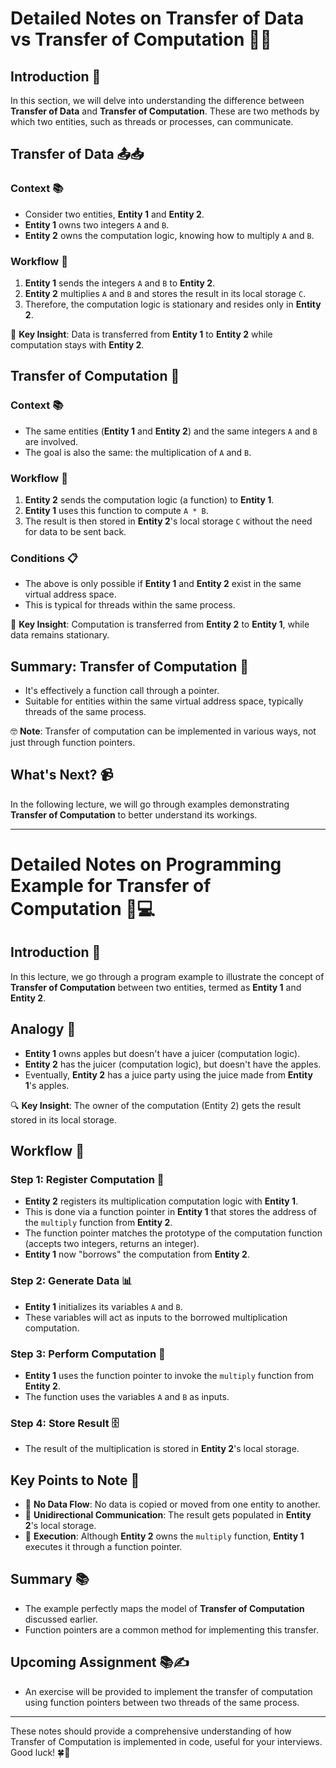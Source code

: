 # Detailed Notes on Transfer of Data vs Transfer of Computation 💾🔁

## Introduction 🌟

In this section, we will delve into understanding the difference between **Transfer of Data** and **Transfer of Computation**. These are two methods by which two entities, such as threads or processes, can communicate.

## Transfer of Data 📤📥

### Context 📚
- Consider two entities, **Entity 1** and **Entity 2**. 
- **Entity 1** owns two integers `A` and `B`.
- **Entity 2** owns the computation logic, knowing how to multiply `A` and `B`.

### Workflow 🔄
1. **Entity 1** sends the integers `A` and `B` to **Entity 2**.
2. **Entity 2** multiplies `A` and `B` and stores the result in its local storage `C`.
3. Therefore, the computation logic is stationary and resides only in **Entity 2**.
  
🔎 **Key Insight**: Data is transferred from **Entity 1** to **Entity 2** while computation stays with **Entity 2**.

## Transfer of Computation 🚀

### Context 📚
- The same entities (**Entity 1** and **Entity 2**) and the same integers `A` and `B` are involved.
- The goal is also the same: the multiplication of `A` and `B`.

### Workflow 🔄
1. **Entity 2** sends the computation logic (a function) to **Entity 1**.
2. **Entity 1** uses this function to compute `A * B`.
3. The result is then stored in **Entity 2**'s local storage `C` without the need for data to be sent back.

### Conditions 📋
- The above is only possible if **Entity 1** and **Entity 2** exist in the same virtual address space.
- This is typical for threads within the same process.

🔎 **Key Insight**: Computation is transferred from **Entity 2** to **Entity 1**, while data remains stationary. 

## Summary: Transfer of Computation 🌈
- It's effectively a function call through a pointer.
- Suitable for entities within the same virtual address space, typically threads of the same process.
  
🤓 **Note**: Transfer of computation can be implemented in various ways, not just through function pointers.

## What's Next? 📹
In the following lecture, we will go through examples demonstrating **Transfer of Computation** to better understand its workings.

---


# Detailed Notes on Programming Example for Transfer of Computation 📝💻

## Introduction 🌟

In this lecture, we go through a program example to illustrate the concept of **Transfer of Computation** between two entities, termed as **Entity 1** and **Entity 2**. 

## Analogy 🍏

- **Entity 1** owns apples but doesn't have a juicer (computation logic). 
- **Entity 2** has the juicer (computation logic), but doesn't have the apples.
- Eventually, **Entity 2** has a juice party using the juice made from **Entity 1**'s apples. 
   
🔍 **Key Insight**: The owner of the computation (Entity 2) gets the result stored in its local storage. 

## Workflow 🔄

### Step 1: Register Computation 📌
- **Entity 2** registers its multiplication computation logic with **Entity 1**.
- This is done via a function pointer in **Entity 1** that stores the address of the `multiply` function from **Entity 2**.
- The function pointer matches the prototype of the computation function (accepts two integers, returns an integer).
- **Entity 1** now "borrows" the computation from **Entity 2**.

### Step 2: Generate Data 📊
- **Entity 1** initializes its variables `A` and `B`.
- These variables will act as inputs to the borrowed multiplication computation.

### Step 3: Perform Computation 🧮
- **Entity 1** uses the function pointer to invoke the `multiply` function from **Entity 2**.
- The function uses the variables `A` and `B` as inputs.

### Step 4: Store Result 🗄️
- The result of the multiplication is stored in **Entity 2**'s local storage.

## Key Points to Note 📝
  
- 🚫 **No Data Flow**: No data is copied or moved from one entity to another.
- 🛑 **Unidirectional Communication**: The result gets populated in **Entity 2**'s local storage.
- 🎯 **Execution**: Although **Entity 2** owns the `multiply` function, **Entity 1** executes it through a function pointer.

## Summary 📚

- The example perfectly maps the model of **Transfer of Computation** discussed earlier.
- Function pointers are a common method for implementing this transfer.

## Upcoming Assignment 📚✍️

- An exercise will be provided to implement the transfer of computation using function pointers between two threads of the same process.

---

These notes should provide a comprehensive understanding of how Transfer of Computation is implemented in code, useful for your interviews. Good luck! 🍀🌟
